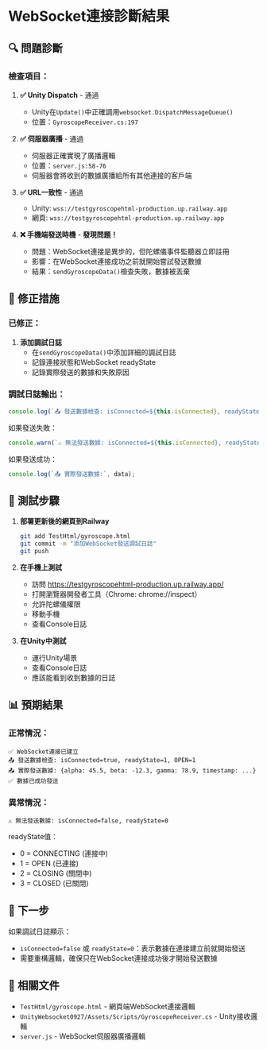 # WebSocket連接診斷結果

## 🔍 問題診斷

### 檢查項目：

1. **✅ Unity Dispatch** - 通過
   - Unity在`Update()`中正確調用`websocket.DispatchMessageQueue()`
   - 位置：`GyroscopeReceiver.cs:197`

2. **✅ 伺服器廣播** - 通過
   - 伺服器正確實現了廣播邏輯
   - 位置：`server.js:58-76`
   - 伺服器會將收到的數據廣播給所有其他連接的客戶端

3. **✅ URL一致性** - 通過
   - Unity: `wss://testgyroscopehtml-production.up.railway.app`
   - 網頁: `wss://testgyroscopehtml-production.up.railway.app`

4. **❌ 手機端發送時機** - **發現問題！**
   - 問題：WebSocket連接是異步的，但陀螺儀事件監聽器立即註冊
   - 影響：在WebSocket連接成功之前就開始嘗試發送數據
   - 結果：`sendGyroscopeData()`檢查失敗，數據被丟棄

## 🔧 修正措施

### 已修正：

1. **添加調試日誌**
   - 在`sendGyroscopeData()`中添加詳細的調試日誌
   - 記錄連接狀態和WebSocket readyState
   - 記錄實際發送的數據和失敗原因

### 調試日誌輸出：

```javascript
console.log(`📤 發送數據檢查: isConnected=${this.isConnected}, readyState=${this.ws?.readyState}, OPEN=${WebSocket.OPEN}`);
```

如果發送失敗：
```javascript
console.warn(`⚠️ 無法發送數據: isConnected=${this.isConnected}, readyState=${this.ws?.readyState}`);
```

如果發送成功：
```javascript
console.log(`📤 實際發送數據:`, data);
```

## 📱 測試步驟

1. **部署更新後的網頁到Railway**
   ```bash
   git add TestHtml/gyroscope.html
   git commit -m "添加WebSocket發送調試日誌"
   git push
   ```

2. **在手機上測試**
   - 訪問 https://testgyroscopehtml-production.up.railway.app/
   - 打開瀏覽器開發者工具（Chrome: chrome://inspect）
   - 允許陀螺儀權限
   - 移動手機
   - 查看Console日誌

3. **在Unity中測試**
   - 運行Unity場景
   - 查看Console日誌
   - 應該能看到收到數據的日誌

## 📊 預期結果

### 正常情況：
```
✅ WebSocket連接已建立
📤 發送數據檢查: isConnected=true, readyState=1, OPEN=1
📤 實際發送數據: {alpha: 45.5, beta: -12.3, gamma: 78.9, timestamp: ...}
✅ 數據已成功發送
```

### 異常情況：
```
⚠️ 無法發送數據: isConnected=false, readyState=0
```

readyState值：
- 0 = CONNECTING (連接中)
- 1 = OPEN (已連接)
- 2 = CLOSING (關閉中)
- 3 = CLOSED (已關閉)

## 🎯 下一步

如果調試日誌顯示：
- `isConnected=false` 或 `readyState=0`：表示數據在連接建立前就開始發送
- 需要重構邏輯，確保只在WebSocket連接成功後才開始發送數據

## 🔗 相關文件

- `TestHtml/gyroscope.html` - 網頁端WebSocket連接邏輯
- `UnityWebsocket0927/Assets/Scripts/GyroscopeReceiver.cs` - Unity接收邏輯
- `server.js` - WebSocket伺服器廣播邏輯
